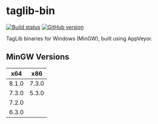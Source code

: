 # taglib-bin

[![Build status](https://ci.appveyor.com/api/projects/status/ni811m5ec9q4ti0t?svg=true)](https://ci.appveyor.com/project/PhilInTheGaps/taglib-win)
[![GitHub version](https://badge.fury.io/gh/philinthegaps%2Ftaglib-bin.svg)](https://badge.fury.io/gh/philinthegaps%2Ftaglib-bin)

TagLib binaries for Windows (MinGW), built using AppVeyor.

## MinGW Versions

|  x64  |  x86  |
| ----- | ----- |
| 8.1.0 | 7.3.0 |
| 7.3.0 | 5.3.0 |
| 7.2.0 |       |
| 6.3.0 |       |